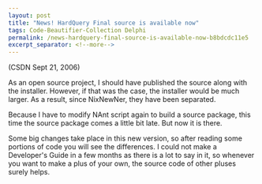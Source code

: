 ```yaml
---
layout: post
title: "News! HardQuery Final source is available now"
tags: Code-Beautifier-Collection Delphi
permalink: /news-hardquery-final-source-is-available-now-b8bdcdc11e5
excerpt_separator: <!--more-->
---
```

(CSDN Sept 21, 2006)

As an open source project, I should have published the source along with the installer. However, if that was the case, the installer would be much larger. As a result, since NixNewNer, they have been separated.

Because I have to modify NAnt script again to build a source package, this time the source package comes a little bit late. But now it is there.

Some big changes take place in this new version, so after reading some portions of code you will see the differences. I could not make a Developer's Guide in a few months as there is a lot to say in it, so whenever you want to make a plus of your own, the source code of other pluses surely helps.
<!--more-->
